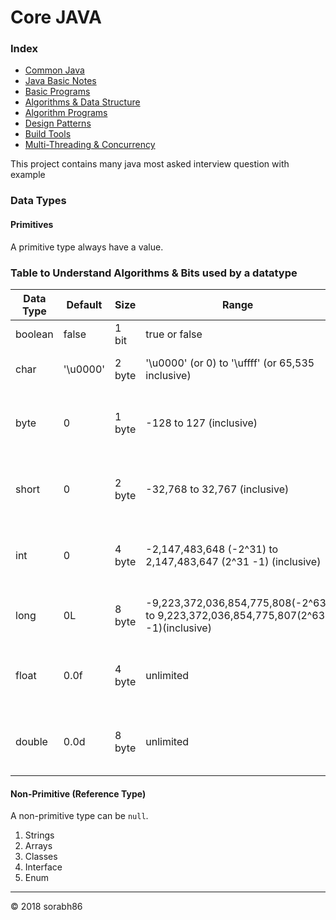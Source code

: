 # Core JAVA

### Index ###
* [Common Java](Common.md)
* [Java Basic Notes](Basic.md)
* [Basic Programs](Programs.md)
* [Algorithms & Data Structure](ADS.md)
* [Algorithm Programs](AlgoProgram.md)
* [Design Patterns](DesignPattern.md)
* [Build Tools](BuildTools.md)
* [Multi-Threading & Concurrency](Threading.md)

This project contains many java most asked interview question with example

### Data Types
#### Primitives
A primitive type always have a value.

### Table to Understand Algorithms & Bits used by a datatype
Data Type | Default     | Size      | Range         												| Algorithm
--------- | -------     | ----      | -----         												| ---------
boolean   | false       | 1 bit     | true or false | simple flags
char      | '\u0000'    | 2 byte    | '\u0000' (or 0) to '\uffff' (or 65,535 inclusive) 			| single 16-bit Unicode character
byte      | 0           | 1 byte    | -128 to 127 (inclusive) 										| 8-bit signed two's complement integer
short     | 0           | 2 byte    | -32,768 to 32,767 (inclusive) 								| 16-bit signed two's complement integer
int       | 0           | 4 byte    | -2,147,483,648 (-2^31) to 2,147,483,647 (2^31 -1) (inclusive) | 32-bit signed two's complement integer
long      | 0L          | 8 byte    | -9,223,372,036,854,775,808(-2^63) to 9,223,372,036,854,775,807(2^63 -1)(inclusive) | 64-bit two's complement integer
float     | 0.0f        | 4 byte    | unlimited 													| single-precision 32-bit IEEE 754 floating point
double    | 0.0d        | 8 byte    | unlimited 													| double-precision 64-bit IEEE 754 floating point

#### Non-Primitive (Reference Type)
A non-primitive type can be `null`.
1. Strings
2. Arrays
3. Classes
4. Interface
5. Enum

--------------------------
&copy; 2018 sorabh86










